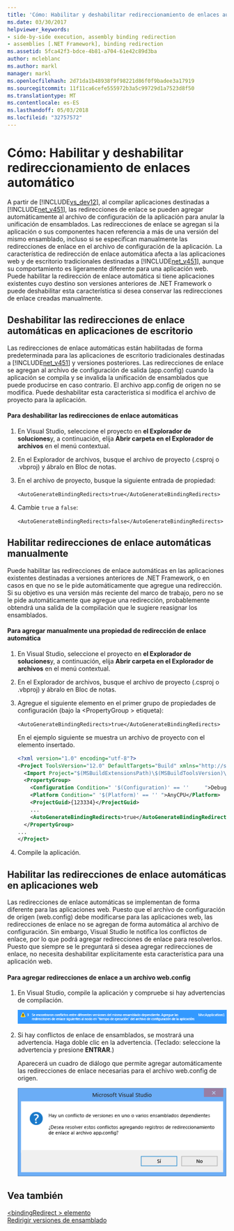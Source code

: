 ```yaml
---
title: 'Cómo: Habilitar y deshabilitar redireccionamiento de enlaces automático'
ms.date: 03/30/2017
helpviewer_keywords:
- side-by-side execution, assembly binding redirection
- assemblies [.NET Framework], binding redirection
ms.assetid: 5fca42f3-bdce-4b81-a704-61e42c89d3ba
author: mcleblanc
ms.author: markl
manager: markl
ms.openlocfilehash: 2d71da1b48938f9f98221d86f0f9badee3a17919
ms.sourcegitcommit: 11f11ca6cefe555972b3a5c99729d1a7523d8f50
ms.translationtype: MT
ms.contentlocale: es-ES
ms.lasthandoff: 05/03/2018
ms.locfileid: "32757572"
---
```

# <a name="how-to-enable-and-disable-automatic-binding-redirection"></a>Cómo: Habilitar y deshabilitar redireccionamiento de enlaces automático
A partir de [!INCLUDE[vs_dev12](../../../includes/vs-dev12-md.md)], al compilar aplicaciones destinadas a [!INCLUDE[net_v451](../../../includes/net-v451-md.md)], las redirecciones de enlace se pueden agregar automáticamente al archivo de configuración de la aplicación para anular la unificación de ensamblados. Las redirecciones de enlace se agregan si la aplicación o sus componentes hacen referencia a más de una versión del mismo ensamblado, incluso si se especifican manualmente las redirecciones de enlace en el archivo de configuración de la aplicación. La característica de redirección de enlace automática afecta a las aplicaciones web y de escritorio tradicionales destinadas a [!INCLUDE[net_v451](../../../includes/net-v451-md.md)], aunque su comportamiento es ligeramente diferente para una aplicación web. Puede habilitar la redirección de enlace automática si tiene aplicaciones existentes cuyo destino son versiones anteriores de .NET Framework o puede deshabilitar esta característica si desea conservar las redirecciones de enlace creadas manualmente.  
  
## <a name="disabling-automatic-binding-redirects-in-desktop-apps"></a>Deshabilitar las redirecciones de enlace automáticas en aplicaciones de escritorio  
 Las redirecciones de enlace automáticas están habilitadas de forma predeterminada para las aplicaciones de escritorio tradicionales destinadas a [!INCLUDE[net_v451](../../../includes/net-v451-md.md)] y versiones posteriores. Las redirecciones de enlace se agregan al archivo de configuración de salida (app.config) cuando la aplicación se compila y se invalida la unificación de ensamblados que puede producirse en caso contrario. El archivo app.config de origen no se modifica. Puede deshabilitar esta característica si modifica el archivo de proyecto para la aplicación.  
  
#### <a name="to-disable-automatic-binding-redirects"></a>Para deshabilitar las redirecciones de enlace automáticas  
  
1.  En Visual Studio, seleccione el proyecto en **el Explorador de soluciones**y, a continuación, elija **Abrir carpeta en el Explorador de archivos** en el menú contextual.  
  
2.  En el Explorador de archivos, busque el archivo de proyecto (.csproj o .vbproj) y ábralo en Bloc de notas.  
  
3.  En el archivo de proyecto, busque la siguiente entrada de propiedad:  
  
     `<AutoGenerateBindingRedirects>true</AutoGenerateBindingRedirects>`  
  
4.  Cambie `true` a `false`:  
  
     `<AutoGenerateBindingRedirects>false</AutoGenerateBindingRedirects>`  
  
## <a name="enabling-automatic-binding-redirects-manually"></a>Habilitar redirecciones de enlace automáticas manualmente  
 Puede habilitar las redirecciones de enlace automáticas en las aplicaciones existentes destinadas a versiones anteriores de .NET Framework, o en casos en que no se le pide automáticamente que agregue una redirección. Si su objetivo es una versión más reciente del marco de trabajo, pero no se le pide automáticamente que agregue una redirección, probablemente obtendrá una salida de la compilación que le sugiere reasignar los ensamblados.  
  
#### <a name="to-manually-add-an-automatic-binding-redirect-property"></a>Para agregar manualmente una propiedad de redirección de enlace automática  
  
1.  En Visual Studio, seleccione el proyecto en **el Explorador de soluciones**y, a continuación, elija **Abrir carpeta en el Explorador de archivos** en el menú contextual.  
  
2.  En el Explorador de archivos, busque el archivo de proyecto (.csproj o .vbproj) y ábralo en Bloc de notas.  
  
3.  Agregue el siguiente elemento en el primer grupo de propiedades de configuración (bajo la \<PropertyGroup > etiqueta):  
  
     `<AutoGenerateBindingRedirects>true</AutoGenerateBindingRedirects>`  
  
     En el ejemplo siguiente se muestra un archivo de proyecto con el elemento insertado.  
  
    ```xml  
    <?xml version="1.0" encoding="utf-8"?>  
    <Project ToolsVersion="12.0" DefaultTargets="Build" xmlns="http://schemas.microsoft.com/developer/msbuild/2003">  
      <Import Project="$(MSBuildExtensionsPath)\$(MSBuildToolsVersion)\Microsoft.Common.props" Condition="Exists('$(MSBuildExtensionsPath)\$(MSBuildToolsVersion)\Microsoft.Common.props')" />  
      <PropertyGroup>  
        <Configuration Condition=" '$(Configuration)' == ''     ">Debug</Configuration>  
        <Platform Condition=" '$(Platform)' == '' ">AnyCPU</Platform>  
        <ProjectGuid>{123334}</ProjectGuid>  
        ...  
        <AutoGenerateBindingRedirects>true</AutoGenerateBindingRedirects>  
      </PropertyGroup>  
    ...  
    </Project>  
    ```  
  
4.  Compile la aplicación.  
  
## <a name="enabling-automatic-binding-redirects-in-web-apps"></a>Habilitar las redirecciones de enlace automáticas en aplicaciones web  
 Las redirecciones de enlace automáticas se implementan de forma diferente para las aplicaciones web. Puesto que el archivo de configuración de origen (web.config) debe modificarse para las aplicaciones web, las redirecciones de enlace no se agregan de forma automática al archivo de configuración. Sin embargo, Visual Studio le notifica los conflictos de enlace, por lo que podrá agregar redirecciones de enlace para resolverlos. Puesto que siempre se le preguntará si desea agregar redirecciones de enlace, no necesita deshabilitar explícitamente esta característica para una aplicación web.  
  
#### <a name="to-add-binding-redirects-to-a-webconfig-file"></a>Para agregar redirecciones de enlace a un archivo web.config  
  
1.  En Visual Studio, compile la aplicación y compruebe si hay advertencias de compilación.  
  
     ![Advertencia de compilación para conflictos de referencia de ensamblado](../../../docs/framework/configure-apps/media/clr-assemblyrefwarning.png "CLR_AssemblyRefWarning")  
  
2.  Si hay conflictos de enlace de ensamblados, se mostrará una advertencia. Haga doble clic en la advertencia. (Teclado: seleccione la advertencia y presione **ENTRAR**.)  
  
     Aparecerá un cuadro de diálogo que permite agregar automáticamente las redirecciones de enlace necesarias para el archivo web.config de origen.  
  
     ![Cuadro de diálogo de permiso de redireccionamiento de enlace](../../../docs/framework/configure-apps/media/clr-addbindingredirect.png "CLR_AddBindingRedirect")  
  
## <a name="see-also"></a>Vea también  
 [\<bindingRedirect > elemento](../../../docs/framework/configure-apps/file-schema/runtime/bindingredirect-element.md)  
 [Redirigir versiones de ensamblado](../../../docs/framework/configure-apps/redirect-assembly-versions.md)

